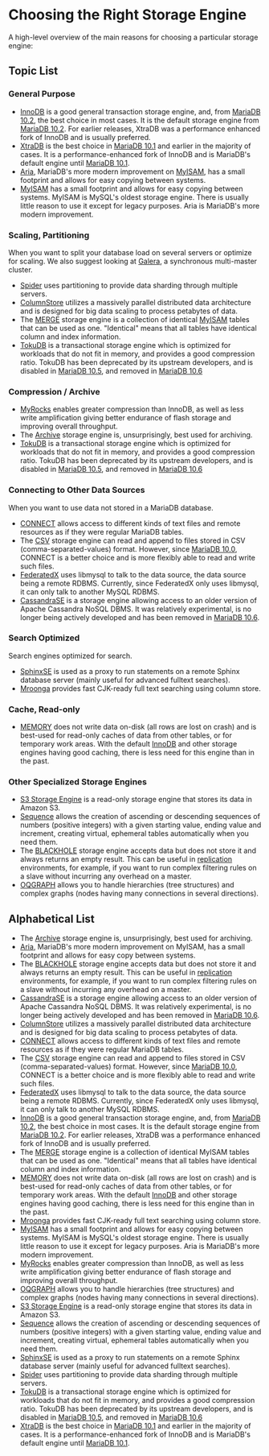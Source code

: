 # Choosing the Right Storage Engine

A high-level overview of the main reasons for choosing a particular storage engine:

## Topic List

### General Purpose

- [InnoDB](/columns-storage-engines-and-plugins/storage-engines/innodb/) is a good general transaction storage engine, and, from [MariaDB 10.2](/kb/en/what-is-mariadb-102/), the best choice in most cases. It is the default storage engine from [MariaDB 10.2](/kb/en/what-is-mariadb-102/). For earlier releases, XtraDB was a performance enhanced fork of InnoDB and is usually preferred.
- [XtraDB](/kb/en/xtradb/) is the best choice in [MariaDB 10.1](/kb/en/what-is-mariadb-101/) and earlier in the majority of cases. It is a performance-enhanced fork of InnoDB and is MariaDB's default engine until [MariaDB 10.1](/kb/en/what-is-mariadb-101/).
- [Aria](/columns-storage-engines-and-plugins/storage-engines/aria/), MariaDB's more modern improvement on [MyISAM](/kb/en/myisam/), has a small footprint and allows for easy copying between systems.
- [MyISAM](/kb/en/myisam/) has a small footprint and allows for easy copying between systems. MyISAM is MySQL's oldest storage engine. There is usually little reason to use it except for legacy purposes. Aria is MariaDB's more modern improvement.

### Scaling, Partitioning

When you want to split your database load on several servers or optimize for scaling. We also suggest looking at [Galera](/kb/en/galera/), a synchronous multi-master cluster.

- [Spider](/columns-storage-engines-and-plugins/storage-engines/spider/) uses partitioning to provide data sharding through multiple servers.
- [ColumnStore](/kb/en/columnstore/) utilizes a massively parallel distributed data architecture and is designed for big data scaling to process petabytes of data.
- The [MERGE](/columns-storage-engines-and-plugins/storage-engines/merge/) storage engine is a collection of identical [MyISAM](/kb/en/myisam/) tables that can be used as one. "Identical" means that all tables have identical column and index information.
- [TokuDB](/columns-storage-engines-and-plugins/storage-engines/tokudb/) is a transactional storage engine which is optimized for workloads that do not fit in memory, and provides a good compression ratio. TokuDB has been deprecated by its upstream developers, and is disabled in [MariaDB 10.5](/kb/en/what-is-mariadb-105/), and removed in [MariaDB 10.6](/kb/en/what-is-mariadb-106/)

### Compression / Archive

- [MyRocks](/columns-storage-engines-and-plugins/storage-engines/myrocks/) enables greater compression than InnoDB, as well as less  write amplification giving better endurance of flash storage and improving overall throughput.
- The [Archive](/columns-storage-engines-and-plugins/storage-engines/archive/) storage engine is, unsurprisingly, best used for archiving.
- [TokuDB](/columns-storage-engines-and-plugins/storage-engines/tokudb/) is a transactional storage engine which is optimized for workloads that do not fit in memory, and provides a good compression ratio. TokuDB has been deprecated by its upstream developers, and is disabled in [MariaDB 10.5](/kb/en/what-is-mariadb-105/), and removed in [MariaDB 10.6](/kb/en/what-is-mariadb-106/)

### Connecting to Other Data Sources

When you want to use data not stored in a MariaDB database.

- [CONNECT](/columns-storage-engines-and-plugins/storage-engines/connect/) allows access to different kinds of text files and remote resources as if they were regular MariaDB tables.
- The [CSV](/columns-storage-engines-and-plugins/storage-engines/csv/) storage engine can read and append to files stored in CSV (comma-separated-values) format. However, since [MariaDB 10.0](/kb/en/what-is-mariadb-100/), CONNECT is a better choice and is more flexibly able to read and write such files.
- [FederatedX](/kb/en/federatedx/) uses libmysql to talk to the data source, the data source being a remote RDBMS. Currently, since FederatedX only uses libmysql, it can only talk to another MySQL RDBMS.
- [CassandraSE](/kb/en/cassandrase/) is a storage engine allowing access to an older version of Apache Cassandra NoSQL DBMS. It was relatively experimental, is no longer being actively developed and has been removed in [MariaDB 10.6](/kb/en/what-is-mariadb-106/).

### Search Optimized

Search engines optimized for search.

- [SphinxSE](/kb/en/sphinxse/) is used as a proxy to run statements on a remote Sphinx database server (mainly useful for advanced fulltext searches).
- [Mroonga](/columns-storage-engines-and-plugins/storage-engines/mroonga/) provides fast CJK-ready full text searching using column store.

### Cache, Read-only

- [MEMORY](/replication/optimization-and-tuning/query-optimizations/guiduuid-performance/mariadb/memory-storage-engine/) does not write data on-disk (all rows are lost on crash) and is best-used for read-only caches of data from other tables, or for temporary work areas. With the default [InnoDB](/columns-storage-engines-and-plugins/storage-engines/innodb/) and other storage engines having good caching, there is less need for this engine than in the past.

### Other Specialized Storage Engines

- [S3 Storage Engine](/columns-storage-engines-and-plugins/storage-engines/s3-storage-engine/) is a read-only storage engine that stores its data in Amazon S3.
- [Sequence](/kb/en/sequence/) allows the creation of ascending or descending sequences of numbers (positive integers) with a given starting value, ending value and increment, creating virtual, ephemeral tables automatically when you need them.
- The [BLACKHOLE](/columns-storage-engines-and-plugins/storage-engines/blackhole/) storage engine accepts data but does not store it and always returns an empty result. This can be useful in [replication](/replication/) environments, for example, if you want to run complex filtering rules on a slave without incurring any overhead on a master.
- [OQGRAPH](/kb/en/oqgraph/) allows you to handle hierarchies (tree structures) and complex graphs (nodes having many connections in several directions).

## Alphabetical List

- The [Archive](/columns-storage-engines-and-plugins/storage-engines/archive/) storage engine is, unsurprisingly, best used for archiving.
- [Aria](/columns-storage-engines-and-plugins/storage-engines/aria/), MariaDB's more modern improvement on MyISAM, has a small footprint and allows for easy copy between systems.
- The [BLACKHOLE](/columns-storage-engines-and-plugins/storage-engines/blackhole/) storage engine accepts data but does not store it and always returns an empty result. This can be useful in [replication](/replication/) environments, for example, if you want to run complex filtering rules on a slave without incurring any overhead on a master.
- [CassandraSE](/kb/en/cassandrase/) is a storage engine allowing access to an older version of Apache Cassandra NoSQL DBMS. It was relatively experimental, is no longer being actively developed and has been removed in [MariaDB 10.6](/kb/en/what-is-mariadb-106/).
- [ColumnStore](/kb/en/columnstore/) utilizes a massively parallel distributed data architecture and is designed for big data scaling to process petabytes of data.
- [CONNECT](/columns-storage-engines-and-plugins/storage-engines/connect/) allows access to different kinds of text files and remote resources as if they were regular MariaDB tables.
- The [CSV](/columns-storage-engines-and-plugins/storage-engines/csv/csv-overview/) storage engine can read and append to files stored in CSV (comma-separated-values) format. However, since [MariaDB 10.0](/kb/en/what-is-mariadb-100/), CONNECT is a better choice and is more flexibly able to read and write such files.
- [FederatedX](/kb/en/federatedx/) uses libmysql to talk to the data source, the data source being a remote RDBMS. Currently, since FederatedX only uses libmysql, it can only talk to another MySQL RDBMS.
- [InnoDB](/columns-storage-engines-and-plugins/storage-engines/innodb/) is a good general transaction storage engine, and, from [MariaDB 10.2](/kb/en/what-is-mariadb-102/), the best choice in most cases. It is the default storage engine from [MariaDB 10.2](/kb/en/what-is-mariadb-102/). For earlier releases, XtraDB was a performance enhanced fork of InnoDB and is usually preferred.
- The [MERGE](/columns-storage-engines-and-plugins/storage-engines/merge/) storage engine is a collection of identical MyISAM tables that can be used as one. "Identical" means that all tables have identical column and index information.
- [MEMORY](/replication/optimization-and-tuning/query-optimizations/guiduuid-performance/mariadb/memory-storage-engine/) does not write data on-disk (all rows are lost on crash) and is best-used for read-only caches of data from other tables, or for temporary work areas. With the default [InnoDB](/columns-storage-engines-and-plugins/storage-engines/innodb/) and other storage engines having good caching, there is less need for this engine than in the past.
- [Mroonga](/columns-storage-engines-and-plugins/storage-engines/mroonga/) provides fast CJK-ready full text searching using column store.
- [MyISAM](/kb/en/myisam/) has a small footprint and allows for easy copying between systems. MyISAM is MySQL's oldest storage engine. There is usually little reason to use it except for legacy purposes. Aria is MariaDB's more modern improvement.
- [MyRocks](/columns-storage-engines-and-plugins/storage-engines/myrocks/) enables greater compression than InnoDB, as well as less  write amplification giving better endurance of flash storage and improving overall throughput.
- [OQGRAPH](/kb/en/oqgraph/) allows you to handle hierarchies (tree structures) and complex graphs (nodes having many connections in several directions).
- [S3 Storage Engine](/columns-storage-engines-and-plugins/storage-engines/s3-storage-engine/) is a read-only storage engine that stores its data in Amazon S3.
- [Sequence](/kb/en/sequence/) allows the creation of ascending or descending sequences of numbers (positive integers) with a given starting value, ending value and increment, creating virtual, ephemeral tables automatically when you need them.
- [SphinxSE](/columns-storage-engines-and-plugins/storage-engines/sphinx-storage-engine/) is used as a proxy to run statements on a remote Sphinx database server (mainly useful for advanced fulltext searches).
- [Spider](/columns-storage-engines-and-plugins/storage-engines/spider/) uses partitioning to provide data sharding through multiple servers.
- [TokuDB](/columns-storage-engines-and-plugins/storage-engines/tokudb/) is a transactional storage engine which is optimized for workloads that do not fit in memory, and provides a good compression ratio. TokuDB has been deprecated by its upstream developers, and is disabled in [MariaDB 10.5](/kb/en/what-is-mariadb-105/), and removed in [MariaDB 10.6](/kb/en/what-is-mariadb-106/)
- [XtraDB](/kb/en/xtradb/) is the best choice in [MariaDB 10.1](/kb/en/what-is-mariadb-101/) and earlier in the majority of cases. It is a performance-enhanced fork of InnoDB and is MariaDB's default engine until [MariaDB 10.1](/kb/en/what-is-mariadb-101/).